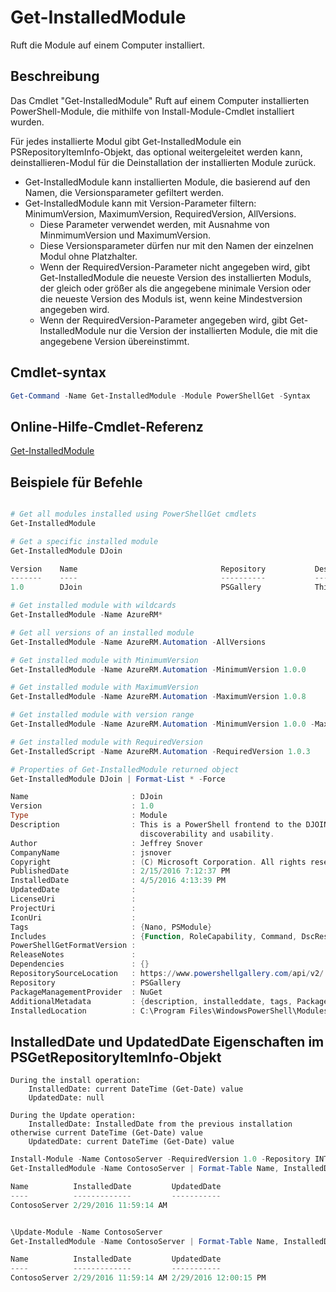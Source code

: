 # Get-InstalledModule

Ruft die Module auf einem Computer installiert.

## Beschreibung

Das Cmdlet "Get-InstalledModule" Ruft auf einem Computer installierten PowerShell-Module, die mithilfe von Install-Module-Cmdlet installiert wurden.

Für jedes installierte Modul gibt Get-InstalledModule ein PSRepositoryItemInfo-Objekt, das optional weitergeleitet werden kann, deinstallieren-Modul für die Deinstallation der installierten Module zurück.

- Get-InstalledModule kann installierten Module, die basierend auf den Namen, die Versionsparameter gefiltert werden.
- Get-InstalledModule kann mit Version-Parameter filtern: MinimumVersion, MaximumVersion, RequiredVersion, AllVersions.
  - Diese Parameter verwendet werden, mit Ausnahme von MinmimumVersion und MaximumVersion.
  - Diese Versionsparameter dürfen nur mit den Namen der einzelnen Modul ohne Platzhalter.
  - Wenn der RequiredVersion-Parameter nicht angegeben wird, gibt Get-InstalledModule die neueste Version des installierten Moduls, der gleich oder größer als die angegebene minimale Version oder die neueste Version des Moduls ist, wenn keine Mindestversion angegeben wird. 
  - Wenn der RequiredVersion-Parameter angegeben wird, gibt Get-InstalledModule nur die Version der installierten Module, die mit die angegebene Version übereinstimmt.

## Cmdlet-syntax
```powershell
Get-Command -Name Get-InstalledModule -Module PowerShellGet -Syntax
```

## Online-Hilfe-Cmdlet-Referenz

[Get-InstalledModule](http://go.microsoft.com/fwlink/?LinkId=526863)

## Beispiele für Befehle

```powershell

# Get all modules installed using PowerShellGet cmdlets
Get-InstalledModule

# Get a specific installed module
Get-InstalledModule DJoin

Version    Name                                Repository           Description
-------    ----                                ----------           -----------
1.0        DJoin                               PSGallery            This is a PowerShell frontend to the DJOIN.exe c...

# Get installed module with wildcards
Get-InstalledModule -Name AzureRM*

# Get all versions of an installed module
Get-InstalledModule -Name AzureRM.Automation -AllVersions

# Get installed module with MinimumVersion
Get-InstalledModule -Name AzureRM.Automation -MinimumVersion 1.0.0

# Get installed module with MaximumVersion
Get-InstalledModule -Name AzureRM.Automation -MaximumVersion 1.0.8

# Get installed module with version range
Get-InstalledModule -Name AzureRM.Automation -MinimumVersion 1.0.0 -MaximumVersion 1.0.8

# Get installed module with RequiredVersion
Get-InstalledScript -Name AzureRM.Automation -RequiredVersion 1.0.3

# Properties of Get-InstalledModule returned object
Get-InstalledModule DJoin | Format-List * -Force

Name                       : DJoin
Version                    : 1.0
Type                       : Module
Description                : This is a PowerShell frontend to the DJOIN.exe command which provides better
                             discoverability and usability.
Author                     : Jeffrey Snover
CompanyName                : jsnover
Copyright                  : (C) Microsoft Corporation. All rights reserved.
PublishedDate              : 2/15/2016 7:12:37 PM
InstalledDate              : 4/5/2016 4:13:39 PM
UpdatedDate                :
LicenseUri                 :
ProjectUri                 :
IconUri                    :
Tags                       : {Nano, PSModule}
Includes                   : {Function, RoleCapability, Command, DscResource...}
PowerShellGetFormatVersion :
ReleaseNotes               :
Dependencies               : {}
RepositorySourceLocation   : https://www.powershellgallery.com/api/v2/
Repository                 : PSGallery
PackageManagementProvider  : NuGet
AdditionalMetadata         : {description, installeddate, tags, PackageManagementProvider...}
InstalledLocation          : C:\Program Files\WindowsPowerShell\Modules\DJoin\1.0

```



## InstalledDate und UpdatedDate Eigenschaften im PSGetRepositoryItemInfo-Objekt

    During the install operation:
        InstalledDate: current DateTime (Get-Date) value
        UpdatedDate: null

    During the Update operation:
        InstalledDate: InstalledDate from the previous installation otherwise current DateTime (Get-Date) value
        UpdatedDate: current DateTime (Get-Date) value

```powershell
Install-Module -Name ContosoServer -RequiredVersion 1.0 -Repository INT
Get-InstalledModule -Name ContosoServer | Format-Table Name, InstalledDate, UpdatedDate

Name          InstalledDate         UpdatedDate
----          -------------         -----------
ContosoServer 2/29/2016 11:59:14 AM


\Update-Module -Name ContosoServer
Get-InstalledModule -Name ContosoServer | Format-Table Name, InstalledDate, UpdatedDate

Name          InstalledDate         UpdatedDate
----          -------------         -----------
ContosoServer 2/29/2016 11:59:14 AM 2/29/2016 12:00:15 PM
```

<!--HONumber=Oct16_HO1-->


